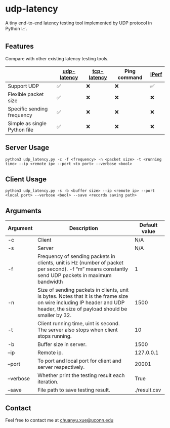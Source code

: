 # udp-latency
A tiny end-to-end latency testing tool implemented by UDP protocol in Python 📈. 



## Features

Compare with other existing latency testing tools.

|                              | [udp-latency](https://github.com/ChuanyuXue/udp-latency) | [tcp-latency](https://github.com/dgzlopes/tcp-latency) | Ping command | [IPerf](https://iperf.fr) |
| ---------------------------- | -------------------------------------------------------- | ------------------------------------------------------ | ------------ | ------------------------- |
| Support UDP                  | ✅                                                        | ❌                                                      | ❌            | ✅                         |
| Flexible packet size         | ✅                                                        | ❌                                                      | ❌            | ❌                         |
| Specific sending frequency   | ✅                                                        | ❌                                                      | ❌            | ❌                         |
| Simple as single Python file | ✅                                                        | ❌                                                      | ❌            | ❌                         |



## Server Usage

`python3 udp_latency.py -c -f <frequency> -n <packet size> -t <running time> --ip <remote ip> --port <to port> --verbose <bool>`



## Client Usage

`python3 udp_latency.py -s -b <buffer size> --ip <remote ip> --port <local port> --verbose <bool> --save <records saving path>`



## Arguments

| Argument | Description                                                  | Default value |
| -------- | ------------------------------------------------------------ | ------------- |
| -c       | Client                                                       | N/A           |
| -s       | Server                                                       | N/A           |
| -f       | Frequency of sending packets in clients, unit is Hz (number of packet per second). -f “m” means constantly send UDP packets in maximum bandwidth | 1             |
| -n       | Size of sending packets in clients, unit is bytes. Notes that it is the frame size on wire including IP header and UDP header, the size of payload should be smaller by 32. | 1500          |
| -t       | Client running time, uint is second. The server also stops when client stops running. | 10            |
| -b       | Buffer size in server.                                       | 1500          |
| –ip      | Remote ip.                                                   | 127.0.0.1     |
| –port    | To port and local port for client and server respectively.   | 20001         |
| –verbose | Whether print the testing result each iteration.             | True          |
| –save    | File path to save testing result.                            | ./result.csv  |



## Contact

Feel free to contact me at chuanyu.xue@uconn.edu
